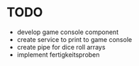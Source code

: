 # TODO
* develop game console component
* create service to print to game console
* create pipe for dice roll arrays
* implement fertigkeitsproben